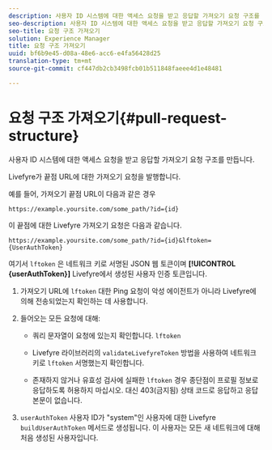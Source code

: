 ```yaml
---
description: 사용자 ID 시스템에 대한 액세스 요청을 받고 응답할 가져오기 요청 구조를 만듭니다.
seo-description: 사용자 ID 시스템에 대한 액세스 요청을 받고 응답할 가져오기 요청 구조를 만듭니다.
seo-title: 요청 구조 가져오기
solution: Experience Manager
title: 요청 구조 가져오기
uuid: bf6b9e45-d08a-48e6-acc6-e4fa56428d25
translation-type: tm+mt
source-git-commit: cf447db2cb3498fcb01b511848faeee4d1e48481

---
```



# 요청 구조 가져오기{#pull-request-structure}

사용자 ID 시스템에 대한 액세스 요청을 받고 응답할 가져오기 요청 구조를 만듭니다.

Livefyre가 끝점 URL에 대한 가져오기 요청을 발행합니다.

예를 들어, 가져오기 끝점 URL이 다음과 같은 경우

```
https://example.yoursite.com/some_path/?id={id}
```

이 끝점에 대한 Livefyre 가져오기 요청은 다음과 같습니다.

```
https://example.yoursite.com/some_path/?id={id}&lftoken={UserAuthToken}
```

여기서 `lftoken` 은 네트워크 키로 서명된 JSON 웹 토큰이며 **[!UICONTROL {userAuthToken}]** Livefyre에서 생성된 사용자 인증 토큰입니다.

1. 가져오기 URL에 `lftoken` 대한 Ping 요청이 악성 에이전트가 아니라 Livefyre에 의해 전송되었는지 확인하는 데 사용합니다.
1. 들어오는 모든 요청에 대해:

   * 쿼리 문자열이 요청에 있는지 확인합니다. `lftoken`
   * Livefyre 라이브러리의 `validateLivefyreToken` 방법을 사용하여 네트워크 키로 `lftoken` 서명했는지 확인합니다.

   * 존재하지 않거나 유효성 검사에 실패한 `lftoken` 경우 종단점이 프로필 정보로 응답하도록 허용하지 마십시오. 대신 403(금지됨) 상태 코드로 응답하고 응답 본문이 없습니다.

1. `userAuthToken` 사용자 ID가 "system"인 사용자에 대한 Livefyre `buildUserAuthToken` 메서드로 생성됩니다. 이 사용자는 모든 새 네트워크에 대해 처음 생성된 사용자입니다.
